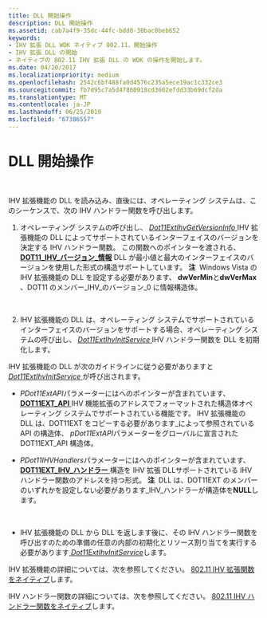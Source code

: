 ```yaml
---
title: DLL 開始操作
description: DLL 開始操作
ms.assetid: cab7a4f9-35dc-44fc-bdd0-30bac8beb652
keywords:
- IHV 拡張 DLL WDK ネイティブ 802.11、開始操作
- IHV 拡張 DLL の開始
- ネイティブの 802.11 IHV 拡張 DLL の WDK の操作を開始します。
ms.date: 04/20/2017
ms.localizationpriority: medium
ms.openlocfilehash: 2542c6bf488fa0d4576c235a5ece19ac1c332ce3
ms.sourcegitcommit: fb7d95c7a5d47860918cd3602efdd33b69dcf2da
ms.translationtype: MT
ms.contentlocale: ja-JP
ms.lasthandoff: 06/25/2019
ms.locfileid: "67386557"
---
```

# <a name="dll-start-operations"></a>DLL 開始操作




 

IHV 拡張機能の DLL を読み込み、直後には、オペレーティング システムは、このシーケンスで、次の IHV ハンドラー関数を呼び出します。

1.  オペレーティング システムの呼び出し、 [ *Dot11ExtIhvGetVersionInfo* ](https://docs.microsoft.com/windows-hardware/drivers/ddi/content/wlanihv/nc-wlanihv-dot11extihv_get_version_info) IHV 拡張機能の DLL によってサポートされているインターフェイスのバージョンを決定する IHV ハンドラー関数。 この関数へのポインターを渡される、 [ **DOT11\_IHV\_バージョン\_情報**](https://docs.microsoft.com/windows-hardware/drivers/ddi/content/wlanihv/ns-wlanihv-_dot11_ihv_version_info) DLL が最小値と最大のインターフェイスのバージョンを使用した形式の構造サポートしています。
    **注**  Windows Vista の IHV 拡張機能の DLL を設定する必要があります、 **dwVerMin**と**dwVerMax** 、DOT11 のメンバー\_IHV\_のバージョン\_0 に情報構造体。

     

2.  IHV 拡張機能の DLL は、オペレーティング システムでサポートされているインターフェイスのバージョンをサポートする場合、オペレーティング システムの呼び出し、 [ *Dot11ExtIhvInitService* ](https://docs.microsoft.com/windows-hardware/drivers/ddi/content/wlanihv/nc-wlanihv-dot11extihv_init_service) IHV ハンドラー関数を DLL を初期化します。

IHV 拡張機能の DLL が次のガイドラインに従う必要がありますと[ *Dot11ExtIhvInitService* ](https://docs.microsoft.com/windows-hardware/drivers/ddi/content/wlanihv/nc-wlanihv-dot11extihv_init_service)が呼び出されます。

-   *PDot11ExtAPI*パラメーターにはへのポインターが含まれています、 [ **DOT11EXT\_API** ](https://docs.microsoft.com/windows-hardware/drivers/ddi/content/wlanihv/ns-wlanihv-_dot11ext_apis) IHV 機能拡張のアドレスでフォーマットされた構造体オペレーティング システムでサポートされている機能です。 IHV 拡張機能の DLL は、DOT11EXT をコピーする必要があります\_によって参照されている API の構造体、 *pDot11ExtAPI*パラメーターをグローバルに宣言された DOT11EXT\_API 構造体。

-   *PDot11IHVHandlers*パラメーターにはへのポインターが含まれています、 [ **DOT11EXT\_IHV\_ハンドラー** ](https://docs.microsoft.com/windows-hardware/drivers/ddi/content/wlanihv/ns-wlanihv-_dot11ext_ihv_handlers)構造を IHV 拡張 DLLサポートされている IHV ハンドラー関数のアドレスを持つ形式。
    **注**  DLL は、DOT11EXT のメンバーのいずれかを設定しない必要があります\_IHV\_ハンドラーが構造体を**NULL**します。

     

-   IHV 拡張機能の DLL から DLL を返します後に、その IHV ハンドラー関数を呼び出すのための準備の任意の内部の初期化とリソース割り当てを実行する必要があります[ *Dot11ExtIhvInitService*](https://docs.microsoft.com/windows-hardware/drivers/ddi/content/wlanihv/nc-wlanihv-dot11extihv_init_service)します。

IHV 拡張機能の詳細については、次を参照してください。 [802.11 IHV 拡張関数をネイティブ](https://docs.microsoft.com/windows-hardware/drivers/network/native-802-11-ihv-extensibility-functions)します。

IHV ハンドラー関数の詳細については、次を参照してください。 [802.11 IHV ハンドラー関数をネイティブ](https://docs.microsoft.com/windows-hardware/drivers/network/native-802-11-ihv-handler-functions)します。

 

 






